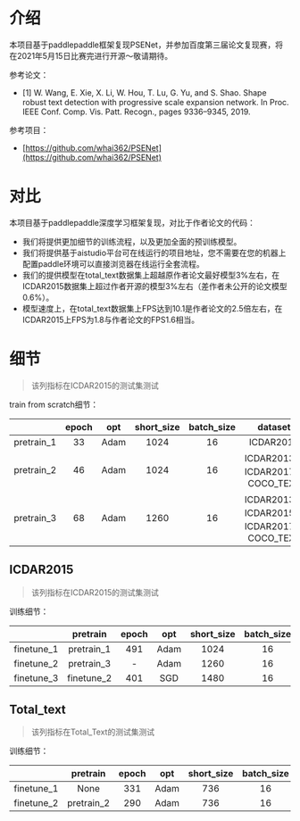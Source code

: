 # 介绍
本项目基于paddlepaddle框架复现PSENet，并参加百度第三届论文复现赛，将在2021年5月15日比赛完进行开源～敬请期待。

参考论文：
- [1] W. Wang, E. Xie, X. Li, W. Hou, T. Lu, G. Yu, and S. Shao. Shape robust text detection with progressive scale expansion network. In Proc. IEEE Conf. Comp. Vis. Patt. Recogn., pages 9336–9345, 2019.<br>

参考项目：
- [https://github.com/whai362/PSENet](https://github.com/whai362/PSENet)

# 对比
本项目基于paddlepaddle深度学习框架复现，对比于作者论文的代码：
- 我们将提供更加细节的训练流程，以及更加全面的预训练模型。
- 我们将提供基于aistudio平台可在线运行的项目地址，您不需要在您的机器上配置paddle环境可以直接浏览器在线运行全套流程。
- 我们的提供模型在total_text数据集上超越原作者论文最好模型3%左右，在ICDAR2015数据集上超过作者开源的模型3%左右（差作者未公开的论文模型0.6%）。
- 模型速度上，在total_text数据集上FPS达到10.1是作者论文的2.5倍左右，在ICDAR2015上FPS为1.8与作者论文的FPS1.6相当。


# 细节
>该列指标在ICDAR2015的测试集测试

train from scratch细节：


| |epoch|opt|short_size|batch_size|dataset|memory|card|precision|recall|hmean|FPS|
| :---: | :---: | :---: | :---: | :---: | :---: | :---: | :---: | :---: | :---: | :---: | :---: |
|pretrain_1|33|Adam|1024|16|ICDAR2017|32G|1|0.68290|0.68850|0.68569|5.0|
|pretrain_2|46|Adam|1024|16|ICDAR2013、ICDAR2017、COCO_TEXT|32G|4|0.69678|0.69812|0.69745|5.0|
|pretrain_3|68|Adam|1260|16|ICDAR2013、ICDAR2015、ICDAR2017、COCO_TEXT|32G|1|0.86526|0.80693|0.83508|2.0|

## ICDAR2015
>该列指标在ICDAR2015的测试集测试

训练细节：

| |pretrain|epoch|opt|short_size|batch_size|dataset|memory|card|precision|recall|hmean|FPS|
| :---: | :---: | :---: | :---: | :---: | :---: | :---: | :---: | :---: | :---: | :---: | :---: | :---: |
|finetune_1|pretrain_1|491|Adam|1024|16|ICDAR2015|32G|1|0.86463|0.80260|0.83246|5.0|
|finetune_2|pretrain_3|-|Adam|1260|16|ICDAR2015|32G|1|0.87024|0.81367|0.84101|2.0|
|finetune_3|finetune_2|401|SGD|1480|16|ICDAR2015|32G|1|<font color='red'>0.88060</font>|<font color='red'>0.82378</font>|<font color='red'>0.85124</font>|<font color='red'>1.8</font>|

## Total_text
>该列指标在Total_Text的测试集测试

训练细节：

| |pretrain|epoch|opt|short_size|batch_size|dataset|memory|card|precision|recall|hmean|FPS|
| :---: | :---: | :---: | :---: | :---: | :---: | :---: | :---: | :---: | :---: | :---: | :---: | :---: |
|finetune_1|None|331|Adam|736|16|Total_Text|32G|1|0.84823|0.76007|0.80173|10.1|
|finetune_2|pretrain_2|290|Adam|736|16|Total_Text|32G|1|<font color='red'>0.88482</font>|<font color='red'>0.79002</font>|<font color='red'>0.83474</font>|<font color='red'>10.1</font>|
